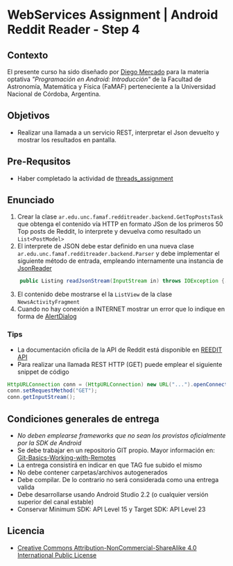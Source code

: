 # WebServices Assignment | Android Reddit Reader - Step 4

## Contexto

El presente curso ha sido diseñado por [Diego Mercado](https://github.com/mercadodiego) para la materia optativa _"Programación en Android: Introducción"_ de la Facultad de Astronomía, Matemática y Física (FaMAF) perteneciente a la Universidad Nacional de Córdoba, Argentina. 

## Objetivos

* Realizar una llamada a un servicio REST, interpretar el Json devuelto y mostrar los resultados en pantalla. 

## Pre-Requsitos

* Haber completado la actividad de [threads_assignment](https://github.com/mercadodiego/RedditReader/tree/threads_assignment) 

## Enunciado

1. Crear la clase `ar.edu.unc.famaf.redditreader.backend.GetTopPostsTask` que obtenga el contenido vía HTTP en formato JSon de los primeros 50 Top posts de Reddit, lo interprete y devuelva como resultado un `List<PostModel>`
2. El interprete de JSON debe estar definido en una nueva clase `ar.edu.unc.famaf.redditreader.backend.Parser` y debe implementar el siguiente método de entrada, empleando internamente una instancia de [JsonReader](https://developer.android.com/reference/android/util/JsonReader.html)
```Java
    public Listing readJsonStream(InputStream in) throws IOException {....}
``` 
3. El contenido debe mostrarse el la `ListView` de la clase `NewsActivityFragment`
4. Cuando no hay conexión a INTERNET mostrar un error que lo indique en forma de [AlertDialog](https://developer.android.com/reference/android/app/AlertDialog.html)

### Tips

* La documentación oficila de la API de Reddit está disponible en [REEDIT API](https://www.reddit.com/dev/api/)
* Para realizar una llamada REST HTTP (GET) puede emplear el siguiente snippet de código
```Java
HttpURLConnection conn = (HttpURLConnection) new URL("...").openConnection();
conn.setRequestMethod("GET");
conn.getInputStream();
```
 

## Condiciones generales de entrega

* *No deben emplearse frameworks que no sean los provistos oficialmente por la SDK de Android*
* Se debe trabajar en un repositorio GIT propio. Mayor información en: [Git-Basics-Working-with-Remotes](https://git-scm.com/book/en/v2/Git-Basics-Working-with-Remotes)
* La entrega consistirá en indicar en que TAG fue subido el mismo 
* No debe contener carpetas/archivos autogenerados
* Debe compilar. De lo contrario no será considerada como una entrega valida
* Debe desarrollarse usando Android Studio 2.2 (o cualquier versión superior del canal estable)
* Conservar Minimum SDK: API Level 15 y Target SDK: API Level 23 

## Licencia

* [Creative Commons Attribution-NonCommercial-ShareAlike 4.0 International Public License](https://creativecommons.org/licenses/by-nc-sa/4.0/legalcode)


